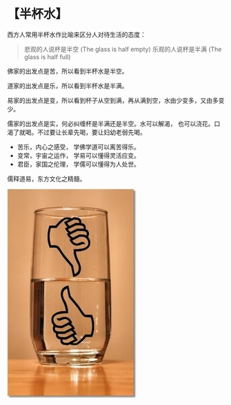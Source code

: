 # 【半杯水】

西方人常用半杯水作比喻来区分人对待生活的态度：

> 悲观的人说杯是半空 (The glass is half empty)
> 乐观的人说杯是半满 (The glass is half full)

佛家的出发点是苦，所以看到半杯水是半空。

道家的出发点是乐，所以看到半杯水是半满。

易家的出发点是变，所以看到杯子从空到满，再从满到空，水由少变多，又由多变少。

儒家的出发点是实，何必纠缠杯是半满还是半空。水可以解渴， 也可以浇花。口渴了就喝。不过要让长辈先喝，要让妇幼老弱先喝。

- 苦乐，内心之感受， 学佛学道可以离苦得乐。
- 变常，宇宙之运作， 学易可以懂得灵活应变。
- 君臣，家国之伦理， 学儒可以懂得为人处世。

儒释道易，东方文化之精髓。

![](14.jpg)
